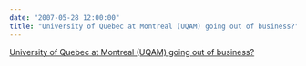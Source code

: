 ```yaml
---
date: "2007-05-28 12:00:00"
title: "University of Quebec at Montreal (UQAM) going out of business?"
---
```


[University of Quebec at Montreal (UQAM) going out of business?](/lemire/blog/2007/05-28-university-of-quebec-at-montreal-uqam-going-out-of-business)

